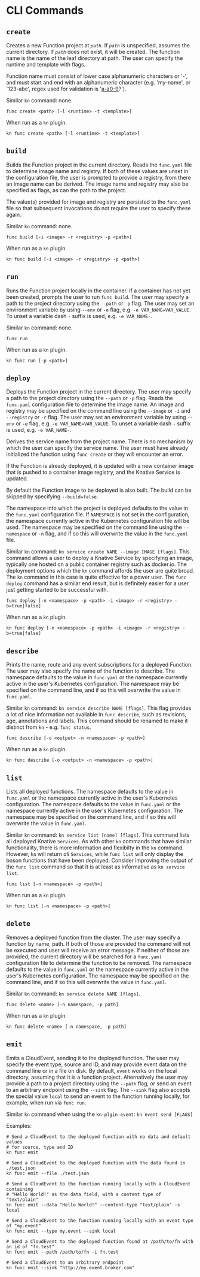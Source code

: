 # CLI Commands

## `create`

Creates a new Function project at _`path`_. If _`path`_ is unspecified, assumes the current directory. If _`path`_ does not exist, it will be created. The function name is the name of the leaf directory at path. The user can specify the runtime and template with flags.

Function name must consist of lower case alphanumeric characters or '-', and must start and end with an alphanumeric character (e.g. 'my-name',  or '123-abc', regex used for validation is '[a-z0-9]([-a-z0-9]*[a-z0-9])?').

Similar `kn` command: none.

```console
func create <path> [-l <runtime> -t <template>]
```

When run as a `kn` plugin.

```console
kn func create <path> [-l <runtime> -t <template>]
```

## `build`

Builds the Function project in the current directory. Reads the `func.yaml` file to determine image name and registry. If both of these values are unset in the configuration file, the user is prompted to provide a registry, from there an image name can be derived. The image name and registry may also be specified as flags, as can the path to the project.

The value(s) provided for image and registry are persisted to the `func.yaml` file so that subsequent invocations do not require the user to specify these again.

Similar `kn` command: none.

```console
func build [-i <image> -r <registry> -p <path>]
```

When run as a `kn` plugin.

```console
kn func build [-i <image> -r <registry> -p <path>]
```

## `run`

Runs the Function project locally in the container. If a container has not yet been created, prompts the user to run `func build`.  The user may specify a path to the project directory using the `--path` or `-p` flag. The user may set an environment variable by using `--env` or `-e` flag, e.g. `-e VAR_NAME=VAR_VALUE`. To unset a variable dash `-` suffix is used, e.g. `-e VAR_NAME-`.

Similar `kn` command: none.

```console
func run
```

When run as a `kn` plugin.

```console
kn func run [-p <path>]
```

## `deploy`

Deploys the Function project in the current directory. The user may specify a path to the project directory using the `--path` or `-p` flag. Reads the `func.yaml` configuration file to determine the image name. An image and registry may be specified on the command line using the  `--image` or `-i` and `--registry` or `-r` flag. The user may set an environment variable by using `--env` or `-e` flag, e.g. `-e VAR_NAME=VAR_VALUE`. To unset a variable dash `-` suffix is used, e.g. `-e VAR_NAME-`.

Derives the service name from the project name. There is no mechanism by which the user can specify the service name. The user must have already initialized the  function using `func create` or they will encounter an error.

If the Function is already deployed, it is updated with a new container image that is pushed to a
container image registry, and the Knative Service is updated.

By default the Function image to be deployed is also built.  The build can be skipped by specifying `--build=false`.

The namespace into which the project is deployed defaults to the value in the `func.yaml` configuration file. If `NAMESPACE` is not set in the configuration, the namespace currently active in the Kubernetes configuration file will be used. The namespace may be specified on the command line using the `--namespace` or `-n` flag, and if so this will overwrite the value in the `func.yaml` file.

Similar `kn` command: `kn service create NAME --image IMAGE [flags]`. This command allows a user to deploy a Knative Service by specifying an image, typically one hosted on a public container registry such as docker.io. The deployment options which the `kn` command affords the user are quite broad. The `kn` command in this case is quite effective for a power user. The `func deploy` command has a similar end result, but is definitely easier for a user just getting started to be successful with.

```console
func deploy [-n <namespace> -p <path> -i <image> -r <registry> -b=true|false]
```

When run as a `kn` plugin.

```console
kn func deploy [-n <namespace> -p <path> -i <image> -r <registry> -b=true|false]
```

## `describe`

Prints the name, route and any event subscriptions for a deployed Function. The user may also specify the name of the function to describe. The namespace defaults to the value in `func.yaml` or the namespace currently active in the user's Kubernetes configuration. The namespace may be specified on the command line, and if so this will overwrite the value in `func.yaml`.

Similar `kn` command: `kn service describe NAME [flags]`. This flag provides a lot of nice information not available in `func describe`, such as revisions, age, annotations and labels. This command should be renamed to make it distinct from `kn` - e.g. `func status`.

```console
func describe [-o <output> -n <namespace> -p <path>]
```

When run as a `kn` plugin.

```console
kn func describe [-o <output> -n <namespace> -p <path>]
```

## `list`

Lists all deployed functions. The namespace defaults to the value in `func.yaml` or the namespace currently active in the user's Kubernetes configuration. The namespace defaults to the value in `func.yaml` or the namespace currently active in the user's Kubernetes configuration. The namespace may be specified on the command line, and if so this will overwrite the value in `func.yaml`.

Similar `kn` command: `kn service list [name] [flags]`. This command lists all deployed Knative `Services`. As with other `kn` commands that have similar functionality, there is more information and flexibilty in the `kn` command. However, `kn` will return _all_ `Services`, while `func list` will only display the boson functions that have been deployed. Consider improving the output of the `func list` command so that it is at least as informative as `kn service list`.

```console
func list [-n <namespace> -p <path>]
```

When run as a `kn` plugin.

```console
kn func list [-n <namespace> -p <path>]
```

## `delete`

Removes a deployed function from the cluster. The user may specify a function by name, path. If both of those are provided the command will not be executed and user will receive an error message. If neither of those are provided, the current directory will be searched for a `func.yaml` configuration file to determine the function to be removed. The namespace defaults to the value in `func.yaml` or the namespace currently active in the user's Kubernetes configuration. The namespace may be specified on the command line, and if so this will overwrite the value in `func.yaml`.

Similar `kn` command: `kn service delete NAME [flags]`.

```console
func delete <name> [-n namespace, -p path]
```

When run as a `kn` plugin.

```console
kn func delete <name> [-n namespace, -p path]
```

## `emit`

Emits a CloudEvent, sending it to the deployed function. The user may specify the event type, source and ID,
and may provide event data on the command line or in a file on disk. By default, `event` works on the local
directory, assuming that it is a function project. Alternatively the user may provide a path to a project
directory using the `--path` flag, or send an event to an arbitrary endpoint using the `--sink` flag. The
`--sink` flag also accepts the special value `local` to send an event to the function running locally, for
example, when run via `func run`.

Similar `kn` command when using the `kn-plgin-event`: `kn event send [FLAGS]`

Examples:

```console
# Send a CloudEvent to the deployed function with no data and default values
# for source, type and ID
kn func emit

# Send a CloudEvent to the deployed function with the data found in ./test.json
kn func emit --file ./test.json

# Send a CloudEvent to the function running locally with a CloudEvent containing
# "Hello World!" as the data field, with a content type of "text/plain"
kn func emit --data "Hello World!" --content-type "text/plain" -s local

# Send a CloudEvent to the function running locally with an event type of "my.event"
kn func emit --type my.event --sink local

# Send a CloudEvent to the deployed function found at /path/to/fn with an id of "fn.test"
kn func emit --path /path/to/fn -i fn.test

# Send a CloudEvent to an arbitrary endpoint
kn func emit --sink "http://my.event.broker.com"
```
